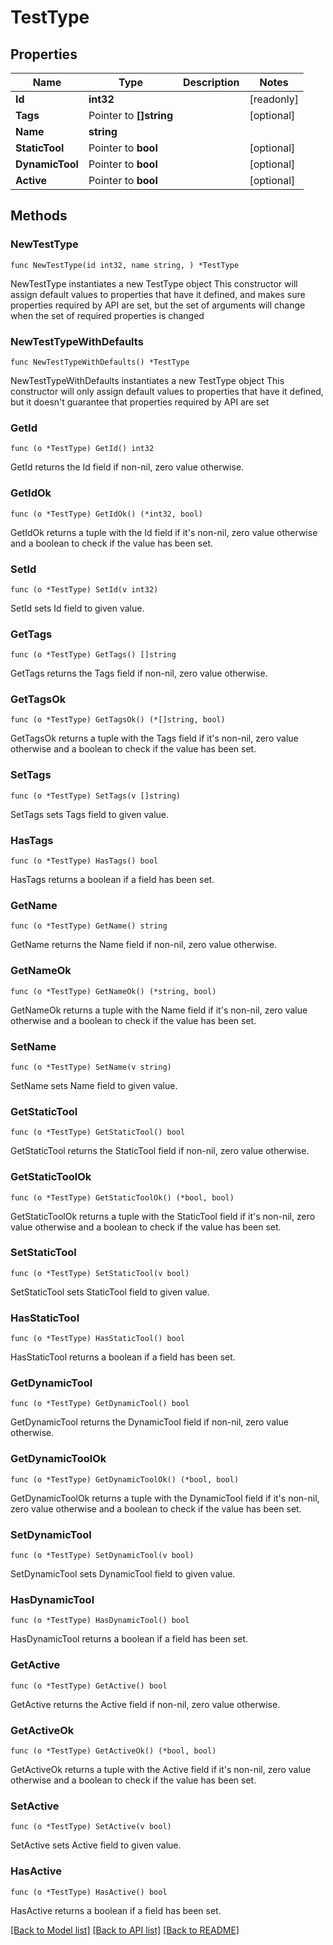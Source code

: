 # TestType

## Properties

Name | Type | Description | Notes
------------ | ------------- | ------------- | -------------
**Id** | **int32** |  | [readonly] 
**Tags** | Pointer to **[]string** |  | [optional] 
**Name** | **string** |  | 
**StaticTool** | Pointer to **bool** |  | [optional] 
**DynamicTool** | Pointer to **bool** |  | [optional] 
**Active** | Pointer to **bool** |  | [optional] 

## Methods

### NewTestType

`func NewTestType(id int32, name string, ) *TestType`

NewTestType instantiates a new TestType object
This constructor will assign default values to properties that have it defined,
and makes sure properties required by API are set, but the set of arguments
will change when the set of required properties is changed

### NewTestTypeWithDefaults

`func NewTestTypeWithDefaults() *TestType`

NewTestTypeWithDefaults instantiates a new TestType object
This constructor will only assign default values to properties that have it defined,
but it doesn't guarantee that properties required by API are set

### GetId

`func (o *TestType) GetId() int32`

GetId returns the Id field if non-nil, zero value otherwise.

### GetIdOk

`func (o *TestType) GetIdOk() (*int32, bool)`

GetIdOk returns a tuple with the Id field if it's non-nil, zero value otherwise
and a boolean to check if the value has been set.

### SetId

`func (o *TestType) SetId(v int32)`

SetId sets Id field to given value.


### GetTags

`func (o *TestType) GetTags() []string`

GetTags returns the Tags field if non-nil, zero value otherwise.

### GetTagsOk

`func (o *TestType) GetTagsOk() (*[]string, bool)`

GetTagsOk returns a tuple with the Tags field if it's non-nil, zero value otherwise
and a boolean to check if the value has been set.

### SetTags

`func (o *TestType) SetTags(v []string)`

SetTags sets Tags field to given value.

### HasTags

`func (o *TestType) HasTags() bool`

HasTags returns a boolean if a field has been set.

### GetName

`func (o *TestType) GetName() string`

GetName returns the Name field if non-nil, zero value otherwise.

### GetNameOk

`func (o *TestType) GetNameOk() (*string, bool)`

GetNameOk returns a tuple with the Name field if it's non-nil, zero value otherwise
and a boolean to check if the value has been set.

### SetName

`func (o *TestType) SetName(v string)`

SetName sets Name field to given value.


### GetStaticTool

`func (o *TestType) GetStaticTool() bool`

GetStaticTool returns the StaticTool field if non-nil, zero value otherwise.

### GetStaticToolOk

`func (o *TestType) GetStaticToolOk() (*bool, bool)`

GetStaticToolOk returns a tuple with the StaticTool field if it's non-nil, zero value otherwise
and a boolean to check if the value has been set.

### SetStaticTool

`func (o *TestType) SetStaticTool(v bool)`

SetStaticTool sets StaticTool field to given value.

### HasStaticTool

`func (o *TestType) HasStaticTool() bool`

HasStaticTool returns a boolean if a field has been set.

### GetDynamicTool

`func (o *TestType) GetDynamicTool() bool`

GetDynamicTool returns the DynamicTool field if non-nil, zero value otherwise.

### GetDynamicToolOk

`func (o *TestType) GetDynamicToolOk() (*bool, bool)`

GetDynamicToolOk returns a tuple with the DynamicTool field if it's non-nil, zero value otherwise
and a boolean to check if the value has been set.

### SetDynamicTool

`func (o *TestType) SetDynamicTool(v bool)`

SetDynamicTool sets DynamicTool field to given value.

### HasDynamicTool

`func (o *TestType) HasDynamicTool() bool`

HasDynamicTool returns a boolean if a field has been set.

### GetActive

`func (o *TestType) GetActive() bool`

GetActive returns the Active field if non-nil, zero value otherwise.

### GetActiveOk

`func (o *TestType) GetActiveOk() (*bool, bool)`

GetActiveOk returns a tuple with the Active field if it's non-nil, zero value otherwise
and a boolean to check if the value has been set.

### SetActive

`func (o *TestType) SetActive(v bool)`

SetActive sets Active field to given value.

### HasActive

`func (o *TestType) HasActive() bool`

HasActive returns a boolean if a field has been set.


[[Back to Model list]](../README.md#documentation-for-models) [[Back to API list]](../README.md#documentation-for-api-endpoints) [[Back to README]](../README.md)


